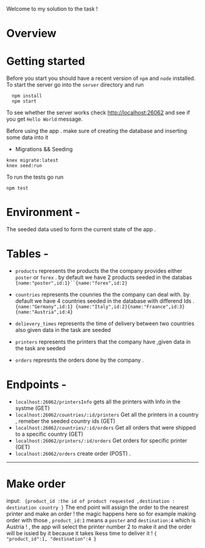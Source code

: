 Welcome to my solution to the task !


# Overview

# Getting started
Before you start you should have a recent version of `npm` and `node`
installed.
To start the server go into the `server` directory and run
```
  npm install
  npm start
```
To see whether the server works check <http://localhost:26062> and see if you
get `Hello World` message.

Before using the app . make sure of creating the database and inserting some data into it 
- Migrations && Seeding 
```
knex migrate:latest
knex seed:run
```
To run the tests go run
```
npm test
```

# Environment -
The seeded data used to form the current state of the app . 

# Tables -
- `products` represents the products the the company provides either `poster` or `forex` . 
by default we have 2 products seeded in the databas `{name:"poster",id:1}``{name:"forex",id:2}`
- `countries` represents the counries the the company can deal with.
by default we have 4 countries seeded in the database with differend Ids .`{name:"Germany",id:1}
{name:"Italy",id:2}{name:"Fraance",id:3}{name:"Austria",id:4}`

- `delievery_times` represents the time of delivery between two countries 
also given data in the task are seeded 

- `printers` represents the printers that the company have ,given data in the task are seeded 
- `orders` represnts the orders done by the company .
# Endpoints -

- `localhost:26062/printersInfo` gets all the printers with Info in the systme (GET)
- `localhost:26062/countries/:id/printers` Get all the printers in a country , remeber the seeded country ids (GET)
- `localhost:26062/countries/:id/orders` Get all orders that were shipped to a specific country (GET)
- `localhost:26062/printers/:id/orders` Get orders for specific printer (GET)
- `localhost:26062/orders` create order (POST) .
--------------------------------------------------------------------

 # Make order 
 input: ` {product_id :the id of product requested ,destination : destination country }` 
 The end point will assign the order  to the nearest printer and make an order ! the magic happens here 
	so for example making order with those , `product_id:1` means a `poster` and  `destination:4` which is Austria ! , 	the app will select the printer number 2 to make it and the order will be issied by it because it takes lkess time to 	   deliver it !
`{
	"product_id":1,
	"destination":4
}
`




